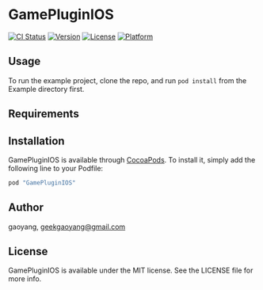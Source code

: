 # GamePluginIOS

[![CI Status](http://img.shields.io/travis/gaoyang/GamePluginIOS.svg?style=flat)](https://travis-ci.org/gaoyang/GamePluginIOS)
[![Version](https://img.shields.io/cocoapods/v/GamePluginIOS.svg?style=flat)](http://cocoapods.org/pods/GamePluginIOS)
[![License](https://img.shields.io/cocoapods/l/GamePluginIOS.svg?style=flat)](http://cocoapods.org/pods/GamePluginIOS)
[![Platform](https://img.shields.io/cocoapods/p/GamePluginIOS.svg?style=flat)](http://cocoapods.org/pods/GamePluginIOS)

## Usage

To run the example project, clone the repo, and run `pod install` from the Example directory first.

## Requirements

## Installation

GamePluginIOS is available through [CocoaPods](http://cocoapods.org). To install
it, simply add the following line to your Podfile:

```ruby
pod "GamePluginIOS"
```

## Author

gaoyang, geekgaoyang@gmail.com

## License

GamePluginIOS is available under the MIT license. See the LICENSE file for more info.

